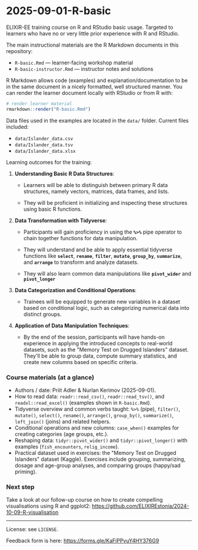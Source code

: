 # 2025-09-01-R-basic

ELIXIR-EE training course on R and RStudio basic usage. Targeted to learners who have no or very little prior experience with R and RStudio.

The main instructional materials are the R Markdown documents in this repository:

- `R-basic.Rmd` — learner-facing workshop material
- `R-basic-instructor.Rmd` — instructor notes and solutions

R Markdown allows code (examples) and explanation/documentation to be in the same document in a nicely formatted, well structured manner. You can render the learner document locally with RStudio or from R with:

```r
# render learner material
rmarkdown::render("R-basic.Rmd")
```

Data files used in the examples are located in the `data/` folder. Current files included:

- `data/Islander_data.csv`
- `data/Islander_data.tsv`
- `data/Islander_data.xlsx`

Learning outcomes for the training:

1.  **Understanding Basic R Data Structures**:

    -   Learners will be able to distinguish between primary R data structures, namely vectors, matrices, data frames, and lists.

    -   They will be proficient in initializing and inspecting these structures using basic R functions.

2.  **Data Transformation with Tidyverse**:

    -   Participants will gain proficiency in using the **`%>%`** pipe operator to chain together functions for data manipulation.

    -   They will understand and be able to apply essential tidyverse functions like **`select`**, **`rename`**, **`filter`**, **`mutate`**, **`group_by`**, **`summarize`**, and **`arrange`** to transform and analyze datasets.
    -   They will also learn common data manipulations like **`pivot_wider`** and **`pivot_longer`**

3.  **Data Categorization and Conditional Operations**:

    -   Trainees will be equipped to generate new variables in a dataset based on conditional logic, such as categorizing numerical data into distinct groups.

4.  **Application of Data Manipulation Techniques**:

    -   By the end of the session, participants will have hands-on experience in applying the introduced concepts to real-world datasets, such as the "Memory Test on Drugged Islanders" dataset. They'll be able to group data, compute summary statistics, and create new columns based on specific criteria.

### Course materials (at a glance)

- Authors / date: Priit Adler & Nurlan Kerimov (2025-09-01).
- How to read data: `readr::read_csv()`, `readr::read_tsv()`, and `readxl::read_excel()` (examples shown in `R-basic.Rmd`).
- Tidyverse overview and common verbs taught: `%>%` (pipe), `filter()`, `mutate()`, `select()`, `rename()`, `arrange()`, `group_by()`, `summarize()`, `left_join()` (joins) and related helpers.
- Conditional operations and new columns: `case_when()` examples for creating categories (age groups, etc.).
- Reshaping data: `tidyr::pivot_wider()` and `tidyr::pivot_longer()` with examples (`fish_encounters`, `relig_income`).
- Practical dataset used in exercises: the "Memory Test on Drugged Islanders" dataset (Kaggle). Exercises include grouping, summarizing, dosage and age-group analyses, and comparing groups (happy/sad priming).

### Next step

Take a look at our follow-up course on how to create compelling visualisations using R and ggplot2: https://github.com/ELIXIREstonia/2024-10-09-R-visualisation

---

License: see `LICENSE`.

Feedback form is here: https://forms.gle/KaFiPPvuY4HY376G9